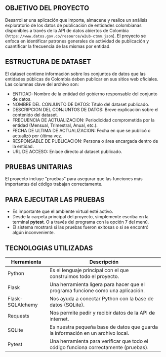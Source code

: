## OBJETIVO DEL PROYECTO

Desarrollar una aplicación que importe, almacene y realice un análisis exploratorio de los datos de publicación de entidades colombianas disponibles a través de la API de datos abiertos de Colombia (`https://www.datos.gov.co/resource/w2ub-ctmm.json`). El proyecto se enfoca en identificar patrones generales de actividad de publicación y cuantificar la frecuencia de las mismas por entidad.


## ESTRUCTURA DE DATASET 
El dataset contiene información sobre los conjuntos de datos que las entidades públicas de Colombia deben publicar en sus sitios web oficiales. Las columnas clave del archivo son:

- ENTIDAD: Nombre de la entidad del gobierno responsable del conjunto de datos.
- NOMBRE DEL CONJUNTO DE DATOS: Título del dataset publicado.
- DESCRIPCION DEL CONJUNTOS DE DATOS: Breve explicación sobre el contenido del dataset.
- FRECUENCIA DE ACTUALIZACION: Periodicidad comprometida por la entidad (Mensual, Trimestral, Anual, etc.).
- FECHA DE ULTIMA DE ACTUALIZACION: Fecha en que se publicó o actualizó por última vez.
- RESPONSABLE DE PUBLICACION: Persona o área encargada dentro de la entidad.
- URL DE ACCESO: Enlace directo al dataset publicado.

## PRUEBAS UNITARIAS

El proyecto incluye "pruebas" para asegurar que las funciones más importantes del código trabajan correctamente.

## PARA EJECUTAR LAS PRUEBAS

- Es importante que el ambiente virtual esté activo.
- Desde la carpeta principal del proyecto, simplemente escriba en la terminal **pytest**. O a través del programa con la opción 7 del menú.
- El sistema mostrará si las pruebas fueron exitosas o si se encontró algún inconveniente.

## TECNOLOGIAS UTILIZADAS

| Herramienta      | Descripción                                                                         |
|------------------|-------------------------------------------------------------------------------------|
| Python           | Es el lenguaje principal con el que construimos todo el proyecto.                   |
| Flask            | Una herramienta ligera para hacer que el programa funcione como una aplicación.     |
| Flask-SQLAlchemy | Nos ayuda a conectar Python con la base de datos (SQLite).                          |
| Requests         | Nos permite pedir y recibir datos de la API de internet.                            |
| SQLite           | Es nuestra pequeña base de datos que guarda la información en un archivo local.     |
| Pytest           | Una herramienta para verificar que todo el código funciona correctamente (pruebas). |
